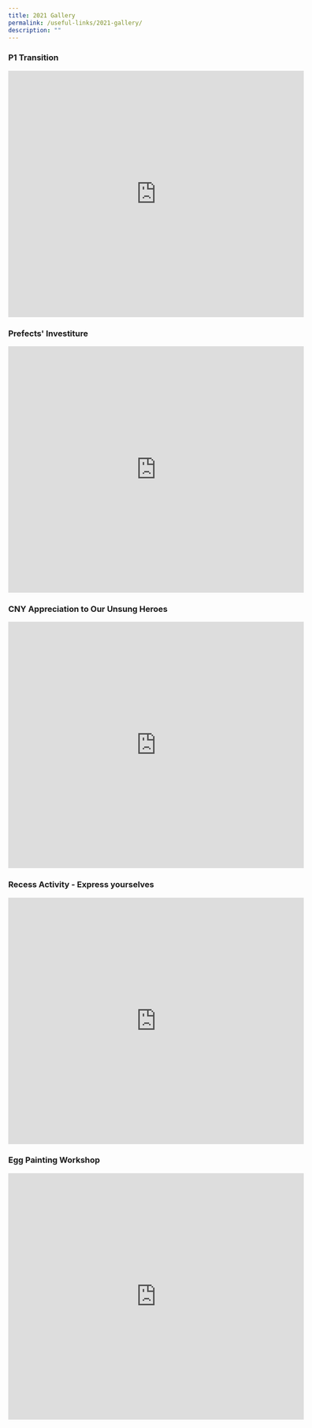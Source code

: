 ```yaml
---
title: 2021 Gallery
permalink: /useful-links/2021-gallery/
description: ""
---
```

### P1 Transition

<iframe allowfullscreen="true" height="500" width="600" frameborder="0" src="https://docs.google.com/presentation/d/e/2PACX-1vRmmGX98VJuH6-5elpa366I9mL8BKGXC3dHxEVjWBCmtOul7xyaVh7V73FFhjeYf9ZAvIXfWZeyVIT0/embed?start=false&amp;loop=true&amp;delayms=10000"></iframe>

### Prefects' Investiture

<iframe allowfullscreen="true" height="500" width="600" frameborder="0" src="https://docs.google.com/presentation/d/e/2PACX-1vSKlyrdGnMaQOxEbb5oEHOBSlsg5MYs4J3GKl_V3_hqYjLK5V-tT4HAf41-PBGlNU6qGmy4lQkdoYEW/embed?start=false&amp;loop=true&amp;delayms=10000"></iframe>

### CNY Appreciation to Our Unsung Heroes

<iframe allowfullscreen="true" height="500" width="600" frameborder="0" src="https://docs.google.com/presentation/d/e/2PACX-1vSnrBoBs9ZpkrfKGv6pPiRZ0nAz2q-XcY9lFmO9GRO2JRIrauxgo-_gCUgzvCNzeag8lEBDx3OsNqSk/embed?start=false&amp;loop=true&amp;delayms=10000"></iframe>

### Recess Activity - Express yourselves

<iframe src="https://docs.google.com/presentation/d/e/2PACX-1vQ0kXRwDh-_qKsCwyVPUoAXwOVuOdSYouXBeuhDYAc5LGKRt-GXyjtg-xIpnZ9axNYfTzlqSGUo9miM/embed?start=false&amp;loop=true&amp;delayms=10000" frameborder="0" width="600" height="500" allowfullscreen="true"></iframe>

### Egg Painting Workshop

<iframe allowfullscreen="true" height="500" width="600" frameborder="0" src="https://docs.google.com/presentation/d/e/2PACX-1vQvzCqIgOBKmMDT_g6ZmOyyOzSbCcVcc6LBuOtV1DAwHiZu1v49WXPXYoqu2GI2IUdxVyAxTl3vAxEm/embed?start=false&amp;loop=true&amp;delayms=10000"></iframe>